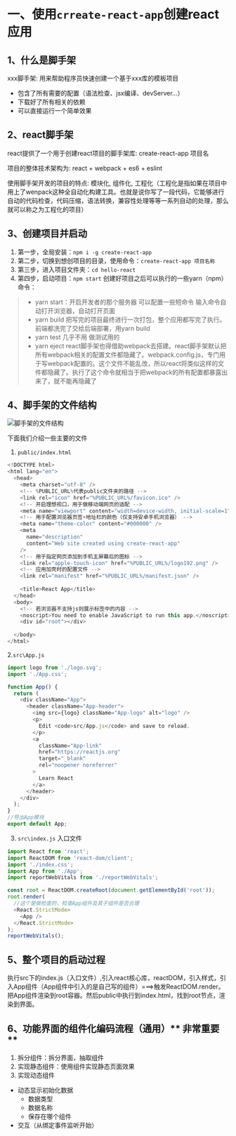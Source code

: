 
# 一、使用`crreate-react-app`创建react应用

## 1、什么是脚手架

xxx脚手架: 用来帮助程序员快速创建一个基于xxx库的模板项目
- 包含了所有需要的配置（语法检查、jsx编译、devServer…）
- 下载好了所有相关的依赖
- 可以直接运行一个简单效果

## 2、react脚手架
react提供了一个用于创建react项目的脚手架库: create-react-app 项目名

项目的整体技术架构为:  react + webpack + es6 + eslint

使用脚手架开发的项目的特点: 模块化, 组件化, 工程化（工程化是指如果在项目中用上了wenpack这种全自动化构建工具。也就是说你写了一段代码，它能够进行自动的代码检查，代码压缩，语法转换，兼容性处理等等一系列自动的处理，那么就可以称之为工程化的项目）

## 3、创建项目并启动
1. 第一步，全局安装：`npm i -g create-react-app`
2. 第二步，切换到想创项目的目录，使用命令：`create-react-app 项目名称`
3. 第三步，进入项目文件夹：`cd hello-react`
4. 第四步，启动项目：`npm start`
创建好项目之后可以执行的一些yarn（npm）命令：
> - yarn start：开启开发者的那个服务器 可以配置一些短命令 输入命令自动打开浏览器，自动打开页面
> - yarn build 把写完的项目最终进行一次打包，整个应用都写完了执行。前端都洗完了交给后端部署，用yarn build
> - yarn test 几乎不用 做测试用的
> - yarn eject react脚手架也得借助webpack去搭建。react脚手架默认把所有webpack相关的配置文件都隐藏了。webpack.config.js，专门用于写webpack配置的。这个文件不能乱改，所以react将类似这样的文件都隐藏了。执行了这个命令就相当于把webpack的所有配置都暴露出来了，就不能再隐藏了

## 4、脚手架的文件结构

![脚手架的文件结构]()

下面我们介绍一些主要的文件

1. `public/index.html`
```javascript
<!DOCTYPE html>
<html lang="en">
  <head>
    <meta charset="utf-8" />
    <!-- %PUBLIC_URL%代表public文件夹的路径 -->
    <link rel="icon" href="%PUBLIC_URL%/favicon.ico" />
    <!-- 开启理想视口，用于做移动端网页的适配 -->
    <meta name="viewport" content="width=device-width, initial-scale=1" />
    <!-- 用于配置浏览器页签+地址栏的颜色（仅支持安卓手机浏览器） -->
    <meta name="theme-color" content="#000000" />
    <meta
      name="description"
      content="Web site created using create-react-app"
    />
    <!-- 用于指定网页添加到手机主屏幕后的图标 -->
    <link rel="apple-touch-icon" href="%PUBLIC_URL%/logo192.png" />
    <!-- 应用加壳时的配置文件 -->
    <link rel="manifest" href="%PUBLIC_URL%/manifest.json" />
    
    <title>React App</title>
  </head>
  <body>
    <!-- 若浏览器不支持js则展示标签中的内容 -->
    <noscript>You need to enable JavaScript to run this app.</noscript>
    <div id="root"></div>
    
  </body>
</html>
```


2.`src\App.js` 
```javascript
import logo from './logo.svg';
import './App.css';

function App() {
  return (
    <div className="App">
      <header className="App-header">
        <img src={logo} className="App-logo" alt="logo" />
        <p>
          Edit <code>src/App.js</code> and save to reload.
        </p>
        <a
          className="App-link"
          href="https://reactjs.org"
          target="_blank"
          rel="noopener noreferrer"
        >
          Learn React
        </a>
      </header>
    </div>
  );
}
//导出App模块
export default App;
```

3. `src\index.js` 入口文件
```javascript
import React from 'react';
import ReactDOM from 'react-dom/client';
import './index.css';
import App from './App';
import reportWebVitals from './reportWebVitals';

const root = ReactDOM.createRoot(document.getElementById('root'));
root.render(
  //这个是做检查的，检查App组件及其子组件是否合理
  <React.StrictMode>
    <App />
  </React.StrictMode>
);
reportWebVitals();
```

## 5、整个项目的启动过程

执行src下的index.js（入口文件）,引入react核心库，reactDOM，引入样式，引入App组件（App组件中引入的是自己写的组件）===>触发ReactDOM.render。把App组件渲染到root容器。然后public中执行到index.html，找到root节点，渲染到界面。

## 6、功能界面的组件化编码流程（通用）** 非常重要 **

1. 拆分组件：拆分界面，抽取组件
2. 实现静态组件：使用组件实现静态页面效果
3. 实现动态组件
- 动态显示初始化数据
    - 数据类型
    - 数据名称
    - 保存在哪个组件
- 交互（从绑定事件监听开始）